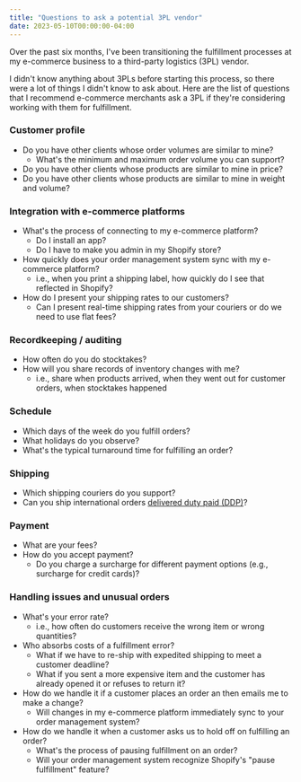```yaml
---
title: "Questions to ask a potential 3PL vendor"
date: 2023-05-10T00:00:00-04:00
---
```


Over the past six months, I've been transitioning the fulfillment processes at my e-commerce business to a third-party logistics (3PL) vendor.

I didn't know anything about 3PLs before starting this process, so there were a lot of things I didn't know to ask about. Here are the list of questions that I recommend e-commerce merchants ask a 3PL if they're considering working with them for fulfillment.

### Customer profile

- Do you have other clients whose order volumes are similar to mine?
  - What's the minimum and maximum order volume you can support?
- Do you have other clients whose products are similar to mine in price?
- Do you have other clients whose products are similar to mine in weight and volume?

### Integration with e-commerce platforms

- What's the process of connecting to my e-commerce platform?
  - Do I install an app?
  - Do I have to make you admin in my Shopify store?
- How quickly does your order management system sync with my e-commerce platform?
  - i.e., when you print a shipping label, how quickly do I see that reflected in Shopify?
- How do I present your shipping rates to our customers?
  - Can I present real-time shipping rates from your couriers or do we need to use flat fees?

### Recordkeeping / auditing

- How often do you do stocktakes?
- How will you share records of inventory changes with me?
  - i.e., share when products arrived, when they went out for customer orders, when stocktakes happened

### Schedule

- Which days of the week do you fulfill orders?
- What holidays do you observe?
- What's the typical turnaround time for fulfilling an order?

### Shipping

- Which shipping couriers do you support?
- Can you ship international orders [delivered duty paid (DDP)](https://www.investopedia.com/terms/d/delivery-duty-paid.asp)?

### Payment

- What are your fees?
- How do you accept payment?
  - Do you charge a surcharge for different payment options (e.g., surcharge for credit cards)?

### Handling issues and unusual orders

- What's your error rate?
  - i.e., how often do customers receive the wrong item or wrong quantities?
- Who absorbs costs of a fulfillment error?
  - What if we have to re-ship with expedited shipping to meet a customer deadline?
  - What if you sent a more expensive item and the customer has already opened it or refuses to return it?
- How do we handle it if a customer places an order an then emails me to make a change?
  - Will changes in my e-commerce platform immediately sync to your order management system?
- How do we handle it when a customer asks us to hold off on fulfilling an order?
  - What's the process of pausing fulfillment on an order?
  - Will your order management system recognize Shopify's "pause fulfillment" feature?
